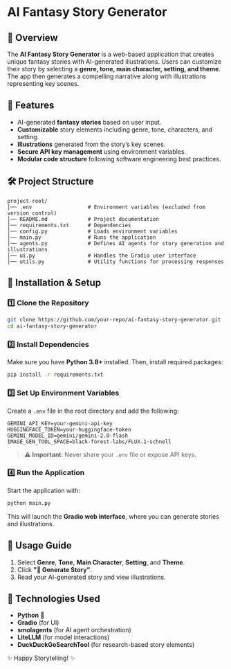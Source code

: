 # AI Fantasy Story Generator

## 📖 Overview
The **AI Fantasy Story Generator** is a web-based application that creates unique fantasy stories with AI-generated illustrations. Users can customize their story by selecting a **genre, tone, main character, setting, and theme**. The app then generates a compelling narrative along with illustrations representing key scenes.

## 🚀 Features
- AI-generated **fantasy stories** based on user input.
- **Customizable** story elements including genre, tone, characters, and setting.
- **Illustrations** generated from the story’s key scenes.
- **Secure API key management** using environment variables.
- **Modular code structure** following software engineering best practices.

## 🛠️ Project Structure
```
project-root/
│── .env                  # Environment variables (excluded from version control)
│── README.md             # Project documentation
│── requirements.txt      # Dependencies
│── config.py             # Loads environment variables
│── main.py               # Runs the application
│── agents.py             # Defines AI agents for story generation and illustrations
│── ui.py                 # Handles the Gradio user interface
│── utils.py              # Utility functions for processing responses
```

## 🔧 Installation & Setup
### 1️⃣ Clone the Repository
```bash
git clone https://github.com/your-repo/ai-fantasy-story-generator.git
cd ai-fantasy-story-generator
```

### 2️⃣ Install Dependencies
Make sure you have **Python 3.8+** installed. Then, install required packages:
```bash
pip install -r requirements.txt
```

### 3️⃣ Set Up Environment Variables
Create a `.env` file in the root directory and add the following:
```
GEMINI_API_KEY=your-gemini-api-key
HUGGINGFACE_TOKEN=your-huggingface-token
GEMINI_MODEL_ID=gemini/gemini-2.0-flash
IMAGE_GEN_TOOL_SPACE=black-forest-labs/FLUX.1-schnell
```
> **⚠️ Important**: Never share your `.env` file or expose API keys.

### 4️⃣ Run the Application
Start the application with:
```bash
python main.py
```
This will launch the **Gradio web interface**, where you can generate stories and illustrations.

## 📜 Usage Guide
1. Select **Genre**, **Tone**, **Main Character**, **Setting**, and **Theme**.
2. Click **"🚀 Generate Story"**.
3. Read your AI-generated story and view illustrations.

## 🎨 Technologies Used
- **Python** 🐍
- **Gradio** (for UI)
- **smolagents** (for AI agent orchestration)
- **LiteLLM** (for model interactions)
- **DuckDuckGoSearchTool** (for research-based story elements)


✨ Happy Storytelling! ✨

